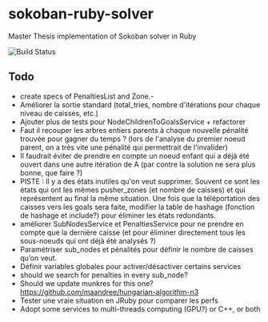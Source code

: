 # sokoban-ruby-solver

Master Thesis implementation of Sokoban solver in Ruby

![Build Status](https://www.codeship.io/projects/6e6488b0-b2b1-0132-f32a-2e477b22f50d/status)


## Todo

 * create specs of PenaltiesList and Zone.-
 * Améliorer la sortie standard (total_tries, nombre d'itérations pour chaque niveau de caisses, etc.)
 * Ajouter plus de tests pour NodeChildrenToGoalsService + refactorer
 * Faut il recouper les arbres entiers parents à chaque nouvelle pénalité trouvée pour gagner du temps ?
   (lors de l'analyse du premier noeud parent, on a très vite une pénalité qui permettrait de l'invalider)
 * Il faudrait éviter de prendre en compte un noeud enfant qui a déjà été ouvert dans une autre itération
   de A (par contre la solution ne sera plus bonne, que faire ?)
 * PISTE : Il y a des états inutiles qu'on veut supprimer. Souvent ce sont les états qui ont les
   mêmes pusher_zones (et nombre de caisses) et qui représentent au final la même situation.
   Une fois que la téléportation des caisses vers les goals sera faite, modifier la table de hashage
   (fonction de hashage et include?) pour éliminer les états redondants.
 * améliorer SubNodesService et PenaltiesService pour ne prendre en compte que la dernière caisse
   (et pour éliminer directement tous les sous-noeuds qui ont déjà été analysés ?)
 * Paramétriser sub_nodes et pénalités pour définir le nombre de caisses qu’on veut.
 * Définir variables globales pour activer/désactiver certains services
 * should we search for penalties in every sub_node?
 * Should we update munkres for this one? https://github.com/maandree/hungarian-algorithm-n3
 * Tester une vraie situation en JRuby pour comparer les perfs
 * Adopt some services to multi-threads computing (GPU?) or C++, or both
